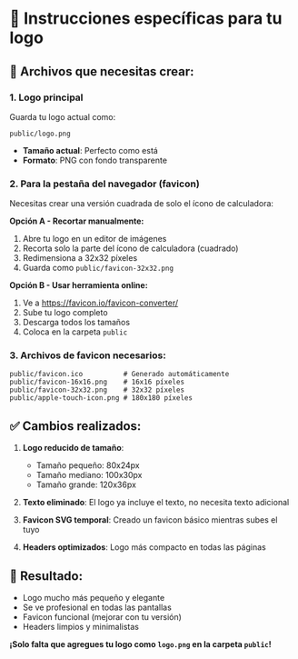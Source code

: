 # 🎨 Instrucciones específicas para tu logo

## 📁 Archivos que necesitas crear:

### 1. Logo principal 
Guarda tu logo actual como:
```
public/logo.png
```
- **Tamaño actual**: Perfecto como está
- **Formato**: PNG con fondo transparente

### 2. Para la pestaña del navegador (favicon)

Necesitas crear una versión cuadrada de solo el ícono de calculadora:

**Opción A - Recortar manualmente:**
1. Abre tu logo en un editor de imágenes
2. Recorta solo la parte del ícono de calculadora (cuadrado)
3. Redimensiona a 32x32 píxeles
4. Guarda como `public/favicon-32x32.png`

**Opción B - Usar herramienta online:**
1. Ve a https://favicon.io/favicon-converter/
2. Sube tu logo completo
3. Descarga todos los tamaños
4. Coloca en la carpeta `public`

### 3. Archivos de favicon necesarios:
```
public/favicon.ico          # Generado automáticamente
public/favicon-16x16.png    # 16x16 píxeles
public/favicon-32x32.png    # 32x32 píxeles  
public/apple-touch-icon.png # 180x180 píxeles
```

## ✅ Cambios realizados:

1. **Logo reducido de tamaño**: 
   - Tamaño pequeño: 80x24px
   - Tamaño mediano: 100x30px
   - Tamaño grande: 120x36px

2. **Texto eliminado**: El logo ya incluye el texto, no necesita texto adicional

3. **Favicon SVG temporal**: Creado un favicon básico mientras subes el tuyo

4. **Headers optimizados**: Logo más compacto en todas las páginas

## 🚀 Resultado:
- Logo mucho más pequeño y elegante
- Se ve profesional en todas las pantallas
- Favicon funcional (mejorar con tu versión)
- Headers limpios y minimalistas

**¡Solo falta que agregues tu logo como `logo.png` en la carpeta `public`!**

